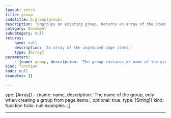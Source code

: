 ```yaml
---
layout: entry
title: group
codetitle: b.group(group)
description: "Ungroups an existing group. Returns an array of the items that were within the group before\n b.ungroup() was called."
category: Document
subcategory: null
returns:
    name: null
    description: 'An array of the ungrouped page items.'
    type: [Array]
parameters:
    - {name: group, description: 'The group instance or name of the group to ungroup.', optional: false, type: [Group, String]}
kind: function
todo: null
examples: []

---
```

ype: [Array]}
    - {name: name, description: 'The name of the group, only when creating a group from page items.', optional: true, type: [String]}
kind: function
todo: null
examples: []

---

